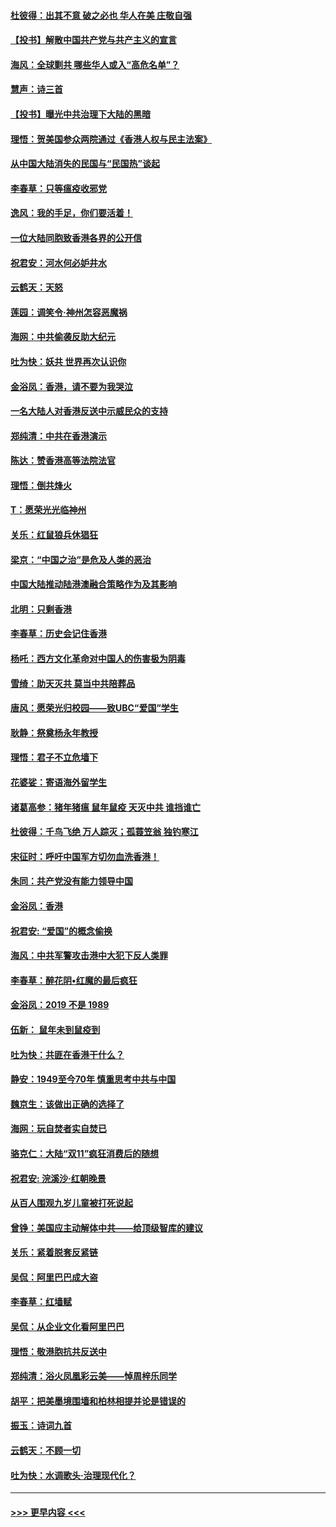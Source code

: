 #### [杜彼得：出其不意 破之必也 华人在美 庄敬自强](../pages/nsc993/n11679554.md?t=11260433) 
#### [【投书】解散中国共产党与共产主义的宣言](../pages/nsc993/n11679177.md?t=11260433) 
#### [海风：全球剿共 哪些华人或入“高危名单”？](../pages/nsc993/n11678617.md?t=11260433) 
#### [慧声：诗三首](../pages/nsc993/n11678848.md?t=11260433) 
#### [【投书】曝光中共治理下大陆的黑暗](../pages/nsc993/n11678674.md?t=11260433) 
#### [理悟：贺美国参众两院通过《香港人权与民主法案》](../pages/nsc993/n11678104.md?t=11260433) 
#### [从中国大陆消失的民国与“民国热”谈起](../pages/nsc993/n11678075.md?t=11260433) 
#### [李春草：只等瘟疫收邪党](../pages/nsc993/n11677308.md?t=11260433) 
#### [逸风：我的手足，你们要活着！](../pages/nsc993/n11676352.md?t=11260433) 
#### [一位大陆同胞致香港各界的公开信](../pages/nsc993/n11675761.md?t=11260433) 
#### [祝君安：河水何必妒井水](../pages/nsc993/n11675746.md?t=11260433) 
#### [云鹤天：天怒](../pages/nsc993/n11675718.md?t=11260433) 
#### [莲园：调笑令‧神州怎容恶魔祸](../pages/nsc993/n11675648.md?t=11260433) 
#### [海网：中共偷袭反助大纪元](../pages/nsc993/n11673515.md?t=11260433) 
#### [吐为快：妖共 世界再次认识你](../pages/nsc993/n11673506.md?t=11260433) 
#### [金浴凤：香港，请不要为我哭泣](../pages/nsc993/n11673248.md?t=11260433) 
#### [一名大陆人对香港反送中示威民众的支持](../pages/nsc993/n11672615.md?t=11260433) 
#### [郑纯清：中共在香港演示](../pages/nsc993/n11670539.md?t=11260433) 
#### [陈达：赞香港高等法院法官](../pages/nsc993/n11669542.md?t=11260433) 
#### [理悟：倒共烽火](../pages/nsc993/n11668844.md?t=11260433) 
#### [T：愿荣光光临神州](../pages/nsc993/n11668421.md?t=11260433) 
#### [关乐：红鼠狼兵休猖狂](../pages/nsc993/n11668378.md?t=11260433) 
#### [梁京：“中国之治”是危及人类的恶治](../pages/nsc993/n11668328.md?t=11260433) 
#### [中国大陆推动陆港澳融合策略作为及其影响](../pages/nsc993/n11668157.md?t=11260433) 
#### [北明：只剩香港](../pages/nsc993/n11668002.md?t=11260433) 
#### [李春草：历史会记住香港](../pages/nsc993/n11667927.md?t=11260433) 
#### [杨吒：西方文化革命对中国人的伤害极为阴毒](../pages/nsc993/n11664521.md?t=11260433) 
#### [雪绮：助天灭共 莫当中共陪葬品](../pages/nsc993/n11662650.md?t=11260433) 
#### [唐风：愿荣光归校园——致UBC“爱国”学生](../pages/nsc993/n11662194.md?t=11260433) 
#### [耿静：祭奠杨永年教授](../pages/nsc993/n11662514.md?t=11260433) 
#### [理悟：君子不立危墙下](../pages/nsc993/n11662172.md?t=11260433) 
#### [花婆娑：寄语海外留学生](../pages/nsc993/n11662121.md?t=11260433) 
#### [诸葛高参：猪年猪瘟 鼠年鼠疫 天灭中共 谁挡谁亡](../pages/nsc993/n11661980.md?t=11260433) 
#### [杜彼得：千鸟飞绝 万人踪灭；孤蓑笠翁 独钓寒江](../pages/nsc993/n11661170.md?t=11260433) 
#### [宋征时：呼吁中国军方切勿血洗香港！](../pages/nsc993/n11415318.md?t=11260433) 
#### [朱同：共产党没有能力领导中国](../pages/nsc993/n11660421.md?t=11260433) 
#### [金浴凤：香港](../pages/nsc993/n11660419.md?t=11260433) 
#### [祝君安: “爱国”的概念偷换](../pages/nsc993/n11659706.md?t=11260433) 
#### [海风：中共军警攻击港中大犯下反人类罪](../pages/nsc993/n11659632.md?t=11260433) 
#### [李春草：醉花阴•红魔的最后疯狂](../pages/nsc993/n11659287.md?t=11260433) 
#### [金浴凤：2019 不是 1989](../pages/nsc993/n11657663.md?t=11260433) 
#### [伍新： 鼠年未到鼠疫到](../pages/nsc993/n11655098.md?t=11260433) 
#### [吐为快：共匪在香港干什么？](../pages/nsc993/n11654891.md?t=11260433) 
#### [静安：1949至今70年 慎重思考中共与中国](../pages/nsc993/n11651244.md?t=11260433) 
#### [魏京生：该做出正确的选择了](../pages/nsc993/n11653084.md?t=11260433) 
#### [海网：玩自焚者实自焚已](../pages/nsc993/n11652423.md?t=11260433) 
#### [骆克仁：大陆“双11”疯狂消费后的随想](../pages/nsc993/n11652305.md?t=11260433) 
#### [祝君安: 浣溪沙·红朝晚景](../pages/nsc993/n11652258.md?t=11260433) 
#### [从百人围观九岁儿童被打死说起](../pages/nsc993/n11651030.md?t=11260433) 
#### [曾铮：美国应主动解体中共——给顶级智库的建议](../pages/nsc993/n11649888.md?t=11260433) 
#### [关乐：紧着脱套反紧链](../pages/nsc993/n11649069.md?t=11260433) 
#### [吴侃：阿里巴巴成大盗](../pages/nsc993/n11645523.md?t=11260433) 
#### [李春草：红墙赋](../pages/nsc993/n11646389.md?t=11260433) 
#### [吴侃：从企业文化看阿里巴巴](../pages/nsc993/n11645476.md?t=11260433) 
#### [理悟：敬港胞抗共反送中](../pages/nsc993/n11645466.md?t=11260433) 
#### [郑纯清：浴火凤凰彩云美——悼周梓乐同学](../pages/nsc993/n11645155.md?t=11260433) 
#### [胡平：把美墨境围墙和柏林相提并论是错误的](../pages/nsc993/n11645134.md?t=11260433) 
#### [振玉：诗词九首](../pages/nsc993/n11644081.md?t=11260433) 
#### [云鹤天：不顾一切](../pages/nsc993/n11643508.md?t=11260433) 
#### [吐为快：水调歌头·治理现代化？](../pages/nsc993/n11643485.md?t=11260433) 

----
#### [ >>> 更早内容 <<< ](../indexes/nsc993-earlier.md)
